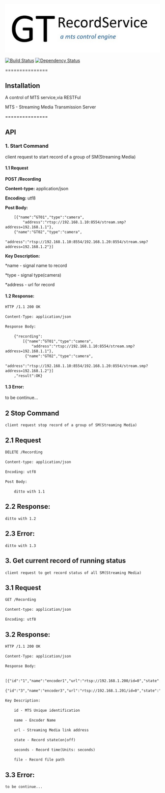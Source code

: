 
[![Build Status](./assets/logo.jpg)](./assets/logo.jpg)

 [![Build Status](https://travis-ci.org/tommywu23/GTRecordService.svg)](https://travis-ci.org/tommywu23/GTRecordService)
 [![Dependency Status](https://img.shields.io/gemnasium/tommywu23/GTRecordService.svg)](https://gemnasium.com/tommywu23/GTRecordService)

===============

## Installation

A control of MTS service,via RESTFul

MTS - Streaming Media Transmission Server

===============

## API

### 1. Start Command

  client request to start record of a group of SM(Streaming Media)

#### 1.1 Request

**POST /Recording**

**Content-type:** application/json

**Encoding:** utf8

**Post Body:**

        [{"name":“GT01","type":"camera",
            "address":"rtsp://192.168.1.10:8554/stream.smp?address=192.168.1.1"},
        {"name":"GT02","type":"camera",
            "address":"rtsp://192.168.1.10:8554/192.168.1.20:8554/stream.smp?address=192.168.1.2"}]

**Key Description:**

*name - signal name to record

*type - signal type(camera)

*address - url for record

#### 1.2 Response:

    HTTP /1.1 200 OK

    Content-Type: application/json

    Response Body:

        {"recording":
            [{"name":“GT01","type":"camera",
                "address":"rtsp://192.168.1.10:8554/stream.smp?address=192.168.1.1"},
             {"name":"GT02","type":"camera",
                "address":"rtsp://192.168.1.10:8554/192.168.1.20:8554/stream.smp?address=192.168.1.2"}]
        ,"result":OK}

#### 1.3 Error:

  to be continue...

## 2 Stop Command

    client request stop record of a group of SM(Streaming Media)

## 2.1 Request

    DELETE /Recording

    Content-type: application/json

    Encoding: utf8

    Post Body:

        ditto with 1.1

## 2.2 Response:

    ditto with 1.2

## 2.3 Error:

    ditto with 1.3

## 3. Get current record of running status

    client request to get record status of all SM(Streaming Media)

## 3.1 Request

    GET /Recording

    Content-type: application/json

    Encoding: utf8

## 3.2 Response:

    HTTP /1.1 200 OK

    Content-Type: application/json

    Response Body:

        [{"id":"1","name":"encoder1","url":"rtsp://192.168.1.200/id=0","state":"off","seconds":0,"count":0,"file":""},
         {"id":"3","name":"encoder3","url":"rtsp://192.168.1.201/id=0","state":"off","seconds":0,"count":0,"file":""}]

    Key Description:

        id - MTS Unique identification

        name - Encoder Name

        url - Streaming Media link address

        state - Record state(on|off)

        seconds - Record time(Units: seconds)

        file - Record file path

## 3.3 Error:

    to be continue...


